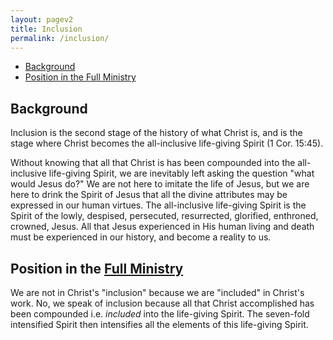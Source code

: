```yaml
---
layout: pagev2
title: Inclusion
permalink: /inclusion/
---
```

- [Background](#background)
- [Position in the Full Ministry](#position-in-the-full-ministry)

## Background

Inclusion is the second stage of the history of what Christ is, and is the stage where Christ becomes the all-inclusive life-giving Spirit (1 Cor. 15:45).

Without knowing that all that Christ is has been compounded into the all-inclusive life-giving Spirit, we are inevitably left asking the question "what would Jesus do?" We are not here to imitate the life of Jesus, but we are here to drink the Spirit of Jesus that all the divine attributes may be expressed in our human virtues. The all-inclusive life-giving Spirit is the Spirit of the lowly, despised, persecuted, resurrected, glorified, enthroned, crowned, Jesus. All that Jesus experienced in His human living and death must be experienced in our history, and become a reality to us.

## Position in the [Full Ministry](./full_ministry)

We are not in Christ's "inclusion" because we are "included" in Christ's work. No, we speak of inclusion because all that Christ accomplished has been compounded i.e. *included* into the life-giving Spirit. The seven-fold intensified Spirit then intensifies all the elements of this life-giving Spirit. 
